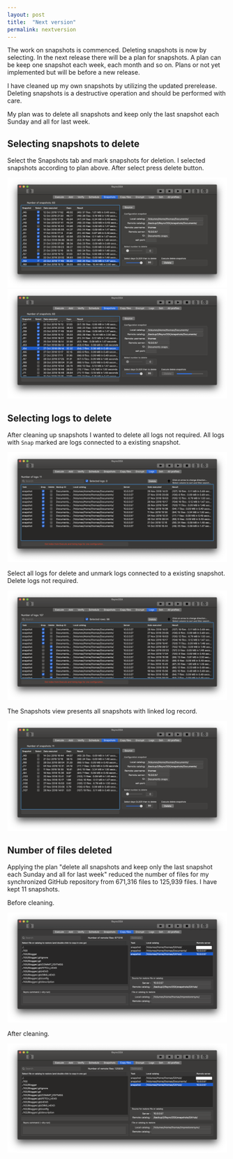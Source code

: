 ```yaml
---
layout: post
title:  "Next version"
permalink: nextversion
---
```

The work on snapshots is commenced. Deleting snapshots is now by selecting. In the next release there will be a plan for snapshots. A plan can be keep one snapshot each week, each month and so on. Plans or not yet implemented but will be before a new release.

I have cleaned up my own snapshots by utilizing the updated prerelease. Deleting snapshots is a destructive operation and should be performed with care.

My plan was to delete all snapshots and keep only the last snapshot each Sunday and all for last week.

## Selecting snapshots to delete

Select the Snapshots tab and mark snapshots for deletion. I selected snapshots according to plan above. After select press delete button.

![](/images/RsyncOSX/master/nextversion/preparedeletedocuments.png)
![](/images/RsyncOSX/master/nextversion/deletedocuments.png)

## Selecting logs to delete

After cleaning up snapshots I wanted to delete all logs not required. All logs with `Snap` marked are logs connected to a existing snapshot.

![](/images/RsyncOSX/master/nextversion/keeplogsdocuments.png)

Select all logs for delete and unmark logs connected to a existing snapshot. Delete logs not required.

![](/images/RsyncOSX/master/nextversion/deletelogsdocuments.png)

The Snapshots view presents all snapshots with linked log record.

![](/images/RsyncOSX/master/nextversion/afterdeletedocuments.png)

## Number of files deleted

Applying the plan "delete all snapshots and keep only the last snapshot each Sunday and all for last week" reduced the number of files for my synchronized GitHub repository from 671,316 files to 125,939 files. I have kept 11 snapshots.

Before cleaning.

![](/images/RsyncOSX/master/nextversion/githubbefore.png)

After cleaning.

![](/images/RsyncOSX/master/nextversion/githubafter.png)
